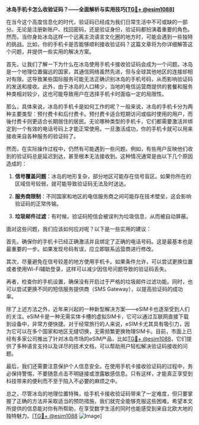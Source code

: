 **冰岛手机卡怎么收验证码？——全面解析与实用技巧[[TG💪+ @esim1088](https://t.me/s/esim1088)]**

在当今这个高度信息化的时代，验证码已经成为我们日常生活中不可或缺的一部分。无论是注册新账户、找回密码，还是验证身份，验证码都扮演着重要的角色。然而，当你身处冰岛这样一个远离主流语言文化圈的地方时，可能会遇到一些独特的挑战。比如，你的手机卡是否能够顺利接收验证码？这篇文章将为你详细解答这个问题，并提供一些实用的解决方案。

首先，让我们了解一下为什么在冰岛使用手机卡接收验证码会成为一个问题。冰岛是一个地理位置偏远的国家，其通信网络虽然先进，但与全球其他地区的连接却相对有限。这导致某些国际服务可能无法正确识别冰岛的手机号码，从而影响验证码的发送和接收。此外，由于冰岛的人口稀少，当地的电信运营商提供的套餐和服务种类相对较少，这也可能导致用户在选择手机卡时面临一定的局限性。

那么，具体来说，冰岛的手机卡是如何工作的呢？一般来说，冰岛的手机卡分为两种主要类型：预付费卡和后付费卡。预付费卡适合短期访问或临时使用的用户，而後付费卡则更适合长期居住的居民。无论哪种类型的手机卡，它们都需要激活并绑定到一个有效的电话号码上才能正常使用。一旦激活成功，你的手机卡就可以用来接收来自各种服务的验证码了。

然而，在实际操作过程中，仍然有可能遇到一些问题。例如，有些用户反映他们收到的验证码总是延迟到达，甚至根本无法接收到。这种情况通常是由以下几个原因造成的：

1. **信号覆盖问题**：冰岛的地形复杂，部分地区可能存在信号盲区。如果你所在的区域信号较弱，就可能导致验证码无法及时送达。
   
2. **服务商限制**：不同国家和地区的电信服务商之间可能存在技术壁垒，这会影响验证码的正常传输。

3. **垃圾邮件过滤**：有时候，验证码短信会被误判为垃圾信息，从而被自动屏蔽。

面对这些问题，我们应该如何应对呢？以下是一些实用的建议：

首先，确保你的手机卡已经正确激活并且绑定了正确的电话号码。这是最基本也是最重要的一步。如果发现号码有误，应立即联系运营商进行修改。

其次，尽量避免在信号较差的地方使用手机卡。如果条件允许，可以尝试更换位置或者使用Wi-Fi辅助登录，这样可以减少因信号问题导致的验证码丢失。

再者，检查你的手机设置，确保没有开启过于严格的垃圾邮件过滤功能。同时，也可以尝试更换不同的短信服务提供商（SMS Gateway），以提高验证码的成功率。

除了上述方法之外，近年来兴起的一种新型解决方案——eSIM卡也逐渐受到人们的关注。eSIM卡是一种无需实体卡槽的虚拟SIM卡，它可以通过互联网直接下载到设备中，非常方便快捷。对于经常旅行的人来说，eSIM卡尤其具有吸引力，因为它可以在多个国家和地区无缝切换，无需频繁更换物理SIM卡。目前，市面上已经有多家公司推出了针对冰岛市场的eSIM产品，比如[TG💪+ @esim1088](https://t.me/s/esim1088)，它们提供了多种语言支持以及详尽的技术文档，可以帮助用户轻松解决验证码接收的问题。

最后，我们还需要注意保护个人信息安全。在使用手机卡接收验证码的过程中，务必保持警惕，不要随意点击不明链接或泄露敏感信息。只有这样，才能真正享受到科技带来的便利而不至于陷入不必要的麻烦之中。

总之，尽管冰岛的地理位置特殊，给手机卡接收验证码带来了一定难度，但只要掌握了正确的方法并采取适当的预防措施，我们就完全能够克服这些困难。希望本文所提供的信息能对你有所帮助，在享受数字生活的同时也能感受到来自北欧大地的独特魅力。[[TG💪+ @esim1088](https://t.me/s/esim1088) ![Image](https://i.postimg.cc/4NQfJmqS/Snipaste-2025-05-13-00-14-12.png)]